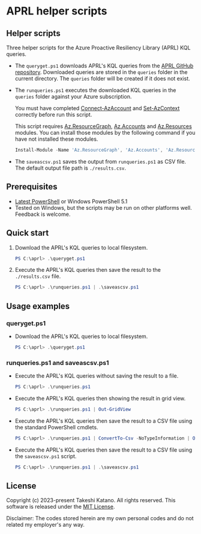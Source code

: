 # APRL helper scripts

## Helper scripts

Three helper scripts for the Azure Proactive Resiliency Library (APRL) KQL queries.

- The `queryget.ps1` downloads APRL's KQL queries from the [APRL GitHub repository](https://github.com/Azure/Azure-Proactive-Resiliency-Library). Downloaded queries are stored in the `queries` folder in the current directory. The `queries` folder will be created if it does not exist.

- The `runqueries.ps1` executes the downloaded KQL queries in the `queries` folder against your Azure subscription.

    You must have completed [Connect-AzAccount](https://learn.microsoft.com/en-us/powershell/module/az.accounts/connect-azaccount) and [Set-AzContext](https://learn.microsoft.com/en-us/powershell/module/az.accounts/set-azcontext) correctly before run this script.
    
    This script requires [Az.ResourceGraph](https://www.powershellgallery.com/packages/Az.ResourceGraph), [Az.Accounts](https://www.powershellgallery.com/packages/Az.Accounts) and [Az.Resources](https://www.powershellgallery.com/packages/Az.Resources) modules. You can install those modules by the following command if you have not installed these modules.

    ```powershell
    Install-Module -Name 'Az.ResourceGraph', 'Az.Accounts', 'Az.Resources' -Repository 'PSGallery' -Scope AllUsers -Force
    ```

- The `saveascsv.ps1` saves the output from `runqueries.ps1` as CSV file. The default output file path is `./results.csv`.


## Prerequisites

- [Latest PowerShell](https://github.com/PowerShell/PowerShell) or Windows PowerShell 5.1
- Tested on Windows, but the scripts may be run on other platforms well. Feedback is welcome.


## Quick start

1. Download the APRL's KQL queries to local filesystem.

    ```powershell
    PS C:\aprl> .\queryget.ps1
    ```

2. Execute the APRL's KQL queries then save the result to the `./results.csv` file.

    ```powershell
    PS C:\aprl> .\runqueries.ps1 | .\saveascsv.ps1
    ```


## Usage examples

### queryget.ps1

- Download the APRL's KQL queries to local filesystem.

    ```powershell
    PS C:\aprl> .\queryget.ps1
    ```

### runqueries.ps1 and saveascsv.ps1

- Execute the APRL's KQL queries without saving the result to a file.

    ```powershell
    PS C:\aprl> .\runqueries.ps1
    ```

- Execute the APRL's KQL queries then showing the result in grid view.

    ```powershell
    PS C:\aprl> .\runqueries.ps1 | Out-GridView
    ```

- Execute the APRL's KQL queries then save the result to a CSV file using the standard PowerShell cmdlets.

    ```powershell
    PS C:\aprl> .\runqueries.ps1 | ConvertTo-Csv -NoTypeInformation | Out-File -LiteralPath './results.csv' -Encoding utf8 -Force
    ```

- Execute the APRL's KQL queries then save the result to a CSV file using the `saveascsv.ps1` script.

    ```powershell
    PS C:\aprl> .\runqueries.ps1 | .\saveascsv.ps1
    ```

## License

Copyright (c) 2023-present Takeshi Katano. All rights reserved. This software is released under the [MIT License](https://github.com/tksh164/aprl-helper-scripts/blob/main/LICENSE).

Disclaimer: The codes stored herein are my own personal codes and do not related my employer's any way.
